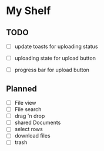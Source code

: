 # My Shelf

## TODO
- [ ] update toasts for uploading status
- [ ] uploading state for upload button
- [ ] progress bar for upload button


## Planned
- [ ] File view
- [ ] File search
- [ ] drag 'n drop
- [ ] shared Documents
- [ ] select rows
- [ ] download files
- [ ] trash